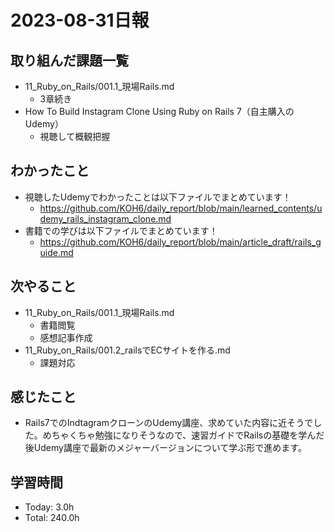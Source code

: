 # 2023-08-31日報

## 取り組んだ課題一覧
* 11_Ruby_on_Rails/001.1_現場Rails.md
  * 3章続き
* How To Build Instagram Clone Using Ruby on Rails 7（自主購入のUdemy）
  * 視聴して概観把握

## わかったこと
* 視聴したUdemyでわかったことは以下ファイルでまとめています！
  * https://github.com/KOH6/daily_report/blob/main/learned_contents/udemy_rails_instagram_clone.md
* 書籍での学びは以下ファイルでまとめています！
  * https://github.com/KOH6/daily_report/blob/main/article_draft/rails_guide.md

## 次やること
* 11_Ruby_on_Rails/001.1_現場Rails.md
  * 書籍閲覧
  * 感想記事作成
* 11_Ruby_on_Rails/001.2_railsでECサイトを作る.md
  * 課題対応

## 感じたこと
* Rails7でのIndtagramクローンのUdemy講座、求めていた内容に近そうでした。めちゃくちゃ勉強になりそうなので、速習ガイドでRailsの基礎を学んだ後Udemy講座で最新のメジャーバージョンについて学ぶ形で進めます。

## 学習時間
* Today: 3.0h
* Total: 240.0h